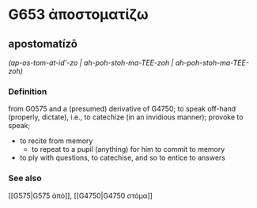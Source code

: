# G653 ἀποστοματίζω

## apostomatízō

_(ap-os-tom-at-id'-zo | ah-poh-stoh-ma-TEE-zoh | ah-poh-stoh-ma-TEE-zoh)_

### Definition

from G0575 and a (presumed) derivative of G4750; to speak off-hand (properly, dictate), i.e., to catechize (in an invidious manner); provoke to speak; 

- to recite from memory
  - to repeat to a pupil (anything) for him to commit to memory
- to ply with questions, to catechise, and so to entice to answers

### See also

[[G575|G575 ἀπό]], [[G4750|G4750 στόμα]]
